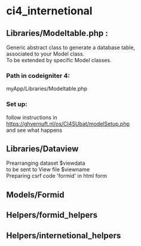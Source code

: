 # ci4_internetional
## Libraries/Modeltable.php : 
Generic abstract class to generate a database table, <br>
associated to your Model class.  <br>
To be extended by specific Model classes.
### Path in codeigniter 4: 
myApp/Libraries/Modeltable.php
### Set up: 
follow instructions in  <br>
https://ghvernuft.nl/os/CI4SUbat/modelSetup.php  <br>
and see what happens
## Libraries/Dataview
Prearranging dataset $viewdata  <br>
to be sent to View file $viewname <br>
Preparing csrf code 'formid' in html form
## Models/Formid
## Helpers/formid_helpers
## Helpers/internetional_helpers
